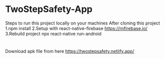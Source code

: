 # TwoStepSafety-App
Steps to run this project locally on your machines
After cloning this project
1.npm install
2.Setup with react-native-firebase https://rnfirebase.io/
3.Rebuild project npx react-native run-android

#
Download apk file from here https://twostepsafety.netlify.app/
